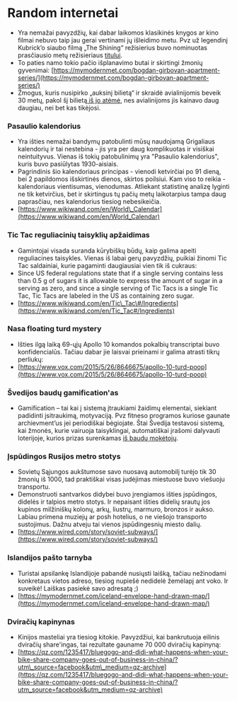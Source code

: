 # Random internetai

* Yra nemažai pavyzdžių, kai dabar laikomos klasikinės knygos ar kino filmai nebuvo taip jau gerai vertinami jų išleidimo metu. Pvz už legendinį Kubrick’o siaubo filmą „The Shining“ režisierius buvo nominuotas prasčiausio metų režisieriaus [titului](http://www.wikiwand.com/en/The_Shining_%28film%29#/Initial_reception).
* To paties namo tokio pačio išplanavimo butai ir skirtingi žmonių gyvenimai: [https://mymodernmet.com/bogdan-girbovan-apartment-series/](https://mymodernmet.com/bogdan-girbovan-apartment-series/)
* Žmogus, kuris nusipirko „auksinį bilietą“ ir skraidė avialinijomis beveik 30 metų, pakol šį bilietą[ iš jo atėmė](http://nypost.com/2012/05/13/freequent-flier-has-wings-clipped-after-american-airlines-takes-away-his-unlimited-pass/), nes avialinijoms jis kainavo daug daugiau, nei bet kas tikėjosi.

### Pasaulio kalendorius

* Yra išties nemažai bandymų patobulinti mūsų naudojamą Grigaliaus kalendorių ir tai nestebina - jis yra per daug komplikuotas ir visiškai neintuityvus. Vienas iš tokių patobulinimų yra "Pasaulio kalendorius", kuris buvo pasiūlytas 1930-aisiais.
* Pagrindinis šio kalendoriaus principas - vienodi ketvirčiai po 91 dieną, bei 2 papildomos išskirtinės dienos, skirtos poilsiui. Kam viso to reikia - kalendoriaus vientisumas, vienodumas. Atliekant statistinę analizę lyginti ne tik ketvirčius, bet ir skirtingus tų pačių metų laikotarpius tampa daug paprasčiau, nes kalendorius tiesiog nebesikeičia.
* [https://www.wikiwand.com/en/World\_Calendar](https://www.wikiwand.com/en/World_Calendar)

### Tic Tac reguliacinių taisyklių apžaidimas

* Gamintojai visada suranda kūrybiškų būdų, kaip galima apeiti reguliacines taisykles. Vienas iš labai gerų pavyzdžių, puikiai žinomi Tic Tac saldainiai, kurie pagaminti daugiausiai vien tik iš cukraus:
* Since US federal regulations state that if a single serving contains less than 0.5 g of sugars it is allowable to express the amount of sugar in a serving as zero, and since a single serving of Tic Tacs is a single Tic Tac, Tic Tacs are labeled in the US as containing zero sugar.
* [https://www.wikiwand.com/en/Tic\_Tac\#/Ingredients](https://www.wikiwand.com/en/Tic_Tac#/Ingredients)

### Nasa floating turd mystery

* Išties ilgą laiką 69-ųjų Apollo 10 komandos pokalbių transcriptai buvo konfidencialūs. Tačiau dabar jie laisvai prieinami ir galima atrasti tikrų perliukų:
* [https://www.vox.com/2015/5/26/8646675/apollo-10-turd-poop](https://www.vox.com/2015/5/26/8646675/apollo-10-turd-poop)

### Švedijos baudų gamification'as

* Gamification – tai kai į sistemą įtraukiami žaidimų elementai, siekiant padidinti įsitraukimą, motyvaciją. Pvz fitneso programos kuriose gaunate archievment’us jei periodiškai bėgiojate. Štai Švedija testavosi sistemą, kai žmonės, kurie vairuoja taisyklingai, automatiškai įrašomi dalyvauti loterijoje, kurios prizas surenkamas [iš baudų mokėtojų](http://www.gamification.co/2013/04/25/gamification-breakdown-of-the-speed-camera-lottery/).

### Įspūdingos Rusijos metro stotys

* Sovietų Sąjungos aukštumose savo nuosavą automobilį turėjo tik 30 žmonių iš 1000, tad praktiškai visas judėjimas miestuose buvo viešuoju transportu. 
* Demonstruoti santvarkos didybei buvo įrengiamos išties įspūdingos, didelės ir talpios metro stotys. Ir nepaisant išties didelių srautų jos kupinos milžiniškų kolonų, arkų, liustrų, marmuro, bronzos ir aukso. Labiau primena muziejų ar posh hotelius, o ne viešojo transporto sustojimus. Dažnu atveju tai vienos įspūdingesnių miesto dalių.
* [https://www.wired.com/story/soviet-subways/](https://www.wired.com/story/soviet-subways/)

### Islandijos pašto tarnyba

* Turistai apsilankę Islandijoje pabandė nusiųsti laišką, tačiau nežinodami konkretaus vietos adreso, tiesiog nupiešė nedidelė žemėlapį ant voko. Ir suveikė! Laiškas pasiekė savo adresatą ;\)
* [https://mymodernmet.com/iceland-envelope-hand-drawn-map/](https://mymodernmet.com/iceland-envelope-hand-drawn-map/) 

### Dviračių kapinynas

* Kinijos masteliai yra tiesiog kitokie. Pavyzdžiui, kai bankrutuoja eilinis dviračių share'ingas, tai rezultate gauname 70 000 dviračių kapinyną:
* [https://qz.com/1235417/bluegogo-and-didi-what-happens-when-your-bike-share-company-goes-out-of-business-in-china/?utm\_source=facebook&utm\_medium=qz-archive](https://qz.com/1235417/bluegogo-and-didi-what-happens-when-your-bike-share-company-goes-out-of-business-in-china/?utm_source=facebook&utm_medium=qz-archive)

